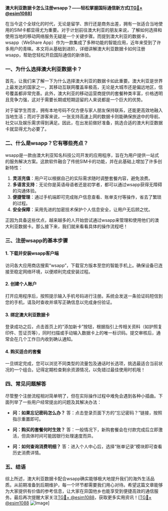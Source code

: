 **澳大利亚数据卡怎么注册wsapp？——轻松掌握国际通信新方式[[TG💪+ @esim1088](https://t.me/s/esim1088)]**

在当今这个全球化的时代，无论是留学、旅行还是商务出差，拥有一张适合当地使用的SIM卡都显得尤为重要。对于计划前往澳大利亚的朋友来说，了解如何选择和使用当地的移动网络服务无疑是一个关键步骤。而提到澳大利亚的数据卡，wsapp（WeShare App）作为一款集成了多种功能的智能应用，近年来受到了许多用户的青睐。本文将从基础到进阶，详细讲解澳大利亚数据卡如何注册wsapp，帮助您轻松开启国际通信的新体验。

### 一、为什么选择澳大利亚数据卡？

首先，让我们来了解一下为什么选择澳大利亚的数据卡如此重要。澳大利亚是世界上最发达的国家之一，其移动互联网覆盖率极高，无论是大城市还是偏远地区，信号覆盖都非常完善。此外，澳大利亚的移动运营商提供的套餐种类丰富，价格透明且竞争力强，这对于需要长期或短期逗留的人来说都是一个巨大的优势。

对于留学生而言，拥有本地号码不仅方便与家人朋友保持联系，还能更高效地融入当地生活；而对于游客来说，一张支持高速上网的数据卡则能确保旅途中的导航、社交以及娱乐需求得到满足。因此，在出发前做好准备，挑选合适的澳大利亚数据卡就显得尤为必要了。

### 二、什么是wsapp？它有哪些亮点？

wsapp是一款由澳大利亚知名科技公司开发的应用程序，旨在为用户提供一站式的服务解决方案。这款软件融合了传统SIM卡的功能，并在此基础上增加了许多创新特性：

1. **灵活充值**：用户可以根据自己的实际需求随时调整套餐内容，避免浪费。
2. **多语言支持**：无论你是英语母语者还是初学者，都可以通过wsapp获得无障碍的沟通体验。
3. **便捷管理**：通过手机端即可完成账户信息查看、账单支付等操作，省去了繁琐的过程。
4. **安全保障**：采用先进的加密技术保护个人信息安全，让用户无后顾之忧。

正因为具备这些优点，越来越多的人开始尝试通过wsapp来管理和使用他们的澳大利亚数据卡。那么接下来，我们就来看看具体的操作流程吧！

### 三、注册wsapp的基本步骤

#### 1. 下载并安装wsapp客户端
访问各大应用商店搜索“wsapp”，下载官方版本至您的智能手机上。确保设备已连接至稳定网络环境，以便顺利完成安装过程。

#### 2. 创建个人账户
打开应用程序后，按照提示输入手机号码进行注册。系统会发送一条验证码短信到您的手机，请及时查收并填写正确信息以完成身份验证。

#### 3. 绑定澳大利亚数据卡
登录成功之后，点击首页上的“添加新卡”按钮，根据指引上传相关资料（如护照复印件、签证页等），同时扫描或手动输入数据卡上的唯一标识码。提交审核后，通常会在几个工作日内收到确认通知。

#### 4. 购买适合的套餐
一旦绑定完成，您可以浏览不同类型的流量包及通话时长选项，挑选最适合当前状况的一个组合。记得定期检查剩余资源情况，以免错过最佳使用时机哦！

### 四、常见问题解答

尽管整个注册流程相对简单明了，但在实际操作过程中难免会遇到各种小插曲。下面列举了一些用户经常提出的问题及其解决办法：

- **问：如果忘记密码怎么办？**
  答：点击登录页面下方的“忘记密码？”链接，按照指示重置即可。

- **问：购买的套餐何时生效？**
  答：一般情况下，新购套餐会在付款完成后立即激活，但具体时间可能因银行处理速度而异。

- **问：如何查询消费明细？**
  答：进入个人中心后，选择“账单记录”模块即可查看历史消费详情。

### 五、结语

综上所述，澳大利亚数据卡配合wsapp确实能够极大地提升我们的海外生活品质。从前期准备到后期维护，每一个环节都需要我们用心对待。希望这篇文章能够为大家提供有价值的参考信息，让大家在异国他乡也能享受到便捷高效的通信服务。最后再次提醒大家关注[TG💪+ @esim1088](https://t.me/s/esim1088)，获取更多实用资讯！[[TG💪+ @esim1088](https://t.me/s/esim1088) ![Image](https://i.postimg.cc/4NQfJmqS/Snipaste-2025-05-13-00-14-12.png)]
